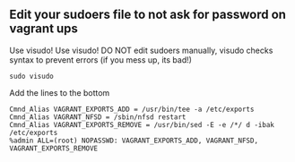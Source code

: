 ## Edit your sudoers file to not ask for password on vagrant ups

Use visudo! Use visudo! DO NOT edit sudoers manually, visudo checks syntax to prevent errors (if you mess up, its bad!)
```
sudo visudo
```

Add the lines to the bottom
```
Cmnd_Alias VAGRANT_EXPORTS_ADD = /usr/bin/tee -a /etc/exports
Cmnd_Alias VAGRANT_NFSD = /sbin/nfsd restart
Cmnd_Alias VAGRANT_EXPORTS_REMOVE = /usr/bin/sed -E -e /*/ d -ibak /etc/exports
%admin ALL=(root) NOPASSWD: VAGRANT_EXPORTS_ADD, VAGRANT_NFSD, VAGRANT_EXPORTS_REMOVE
```